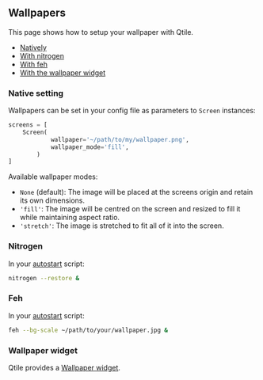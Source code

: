 ## Wallpapers

This page shows how to setup your wallpaper with Qtile.

- [Natively](#native-setting)
- [With nitrogen](#nitrogen)
- [With feh](#feh)
- [With the wallpaper widget](#wallpaper-widget)

### Native setting

Wallpapers can be set in your config file as parameters to `Screen` instances:

```python
screens = [
    Screen(
            wallpaper='~/path/to/my/wallpaper.png',
            wallpaper_mode='fill',
        )
]
```

Available wallpaper modes:

 - `None` (default): The image will be placed at the screens origin and retain its own dimensions.
 - `'fill'`: The image will be centred on the screen and resized to fill it while maintaining aspect ratio.
 - `'stretch'`: The image is stretched to fit all of it into the screen.

### Nitrogen

In your [autostart](http://docs.qtile.org/en/latest/manual/config/hooks.html#autostart) script:

```bash
nitrogen --restore &
```

### Feh

In your [autostart](http://docs.qtile.org/en/latest/manual/config/hooks.html#autostart) script:

```bash
feh --bg-scale ~/path/to/your/wallpaper.jpg &
```

### Wallpaper widget

Qtile provides a [Wallpaper widget](http://docs.qtile.org/en/latest/manual/ref/widgets.html#wallpaper).

